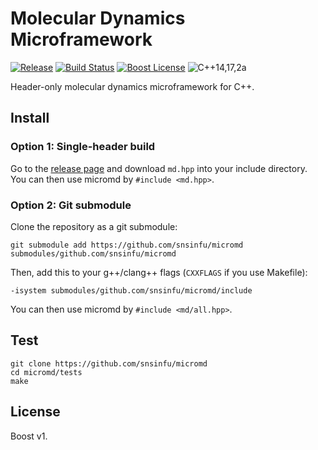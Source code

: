 # Molecular Dynamics Microframework

[![Release][release-badge]][release-url]
[![Build Status][travis-badge]][travis-url]
[![Boost License][license-badge]][license-url]
![C++14,17,2a][cxx-badge]

Header-only molecular dynamics microframework for C++.

[cxx-badge]: https://img.shields.io/badge/C%2B%2B-14%2F17%2F2a-orange.svg
[license-badge]: https://img.shields.io/badge/license-Boost-blue.svg
[license-url]: https://github.com/snsinfu/micromd/blob/master/LICENSE.txt
[travis-badge]: https://travis-ci.org/snsinfu/micromd.svg?branch=master
[travis-url]: https://travis-ci.org/snsinfu/micromd
[release-badge]: https://img.shields.io/github/release/snsinfu/micromd.svg
[release-url]: https://github.com/snsinfu/micromd/releases

## Install

### Option 1: Single-header build

Go to the [release page][release-url] and download `md.hpp` into your include
directory. You can then use micromd by `#include <md.hpp>`.

### Option 2: Git submodule

Clone the repository as a git submodule:

```
git submodule add https://github.com/snsinfu/micromd submodules/github.com/snsinfu/micromd
```

Then, add this to your g++/clang++ flags (`CXXFLAGS` if you use Makefile):

```
-isystem submodules/github.com/snsinfu/micromd/include
```

You can then use micromd by `#include <md/all.hpp>`.

## Test

```console
git clone https://github.com/snsinfu/micromd
cd micromd/tests
make
```

## License

Boost v1.

